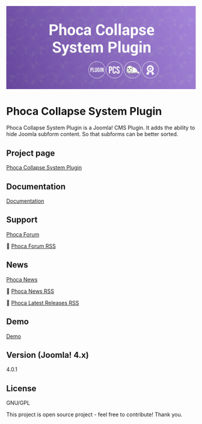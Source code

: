 



![Phoca Collapse System Plugin](https://github.com/PhocaCz/PhocaCollapse/blob/main/phocacollapse.png?raw=true)

# Phoca Collapse System Plugin



Phoca Collapse System Plugin is a Joomla! CMS Plugin. It adds the ability to hide Joomla subform content. So that subforms can be better sorted.



## Project page

[Phoca Collapse System Plugin](https://www.phoca.cz/phoca-collapse-system-plugin)



## Documentation

[Documentation](https://www.phoca.cz/documentation/category/100-phoca-collapse-system-plugin)





## Support

[Phoca Forum](https://www.phoca.cz/forum)

:bell: [Phoca Forum RSS](https://www.phoca.cz/forum/app.php/feed)



## News

[Phoca News](https://www.phoca.cz/news)

:bell: [Phoca News RSS](https://www.phoca.cz/news?format=feed&type=rss)

:bell: [Phoca Latest Releases RSS](https://www.phoca.cz/download/feed/111?format=feed&type=rss)



## Demo

[Demo](https://www.phoca.cz/)



## Version (Joomla! 4.x)

4.0.1



## License

GNU/GPL



This project is open source project - feel free to contribute! Thank you.
